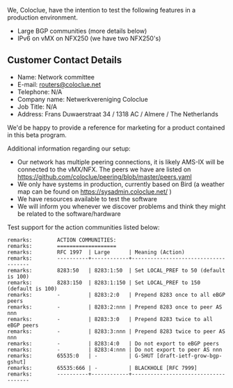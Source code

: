 We, Coloclue, have the intention to test the following features in a production environment.
- Large BGP communities (more details below)
- IPv6 on vMX on NFX250 (we have two NFX250's)

Customer Contact Details
------------------------
* Name: Network committee
* E-mail: routers@coloclue.net
* Telephone: N/A
* Company name: Netwerkvereniging Coloclue
* Job Title: N/A
* Address: Frans Duwaerstraat 34 / 1318 AC / Almere / The Netherlands

We'd be happy to provide a reference for marketing for a product contained in this beta program.

Additional information regarding our setup:
- Our network has multiple peering connections, it is likely AMS-IX will be connected to the vMX/NFX. The peers we have are listed on https://github.com/coloclue/peering/blob/master/peers.yaml
- We only have systems in production, currently based on Bird (a weather map can be found on https://sysadmin.coloclue.net/ )
- We have resources available to test the software
- We will inform you whenever we discover problems and think they might be related to the software/hardware

Test support for the action communities listed below:
```
remarks:        ACTION COMMUNITIES:
remarks:        ===================
remarks:        RFC 1997  | Large      | Meaning (Action)
remarks:        ----------+------------+-------------------------------------
remarks:        8283:50   | 8283:1:50  | Set LOCAL_PREF to 50 (default is 100)
remarks:        8283:150  | 8283:1:150 | Set LOCAL_PREF to 150 (default is 100)
remarks:        -         | 8283:2:0   | Prepend 8283 once to all eBGP peers
remarks:        -         | 8283:2:nnn | Prepend 8283 once to peer AS nnn
remarks:        -         | 8283:3:0   | Prepend 8283 twice to all eBGP peers
remarks:        -         | 8283:3:nnn | Prepend 8283 twice to peer AS nnn
remarks:        -         | 8283:4:0   | Do not export to eBGP peers
remarks:        -         | 8283:4:nnn | Do not export to peer AS nnn
remarks:        65535:0   | -          | G-SHUT [draft-ietf-grow-bgp-gshut]
remarks:        65535:666 | -          | BLACKHOLE [RFC 7999]
remarks:        ----------+------------+-------------------------------------
```
